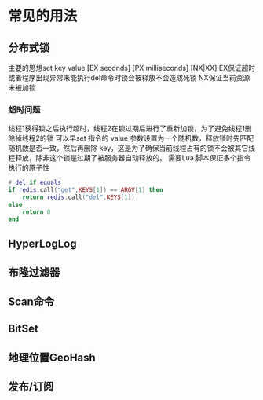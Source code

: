 # 常见的用法
## 分布式锁
主要的思想set key value [EX seconds] [PX milliseconds] [NX|XX] 
EX保证超时或者程序出现异常未能执行del命令时锁会被释放不会造成死锁
NX保证当前资源未被加锁
### 超时问题
线程1获得锁之后执行超时，线程2在锁过期后进行了重新加锁，为了避免线程1删除掉线程2的锁
可以早set 指令的 value 参数设置为一个随机数，释放锁时先匹配随机数是否一致，然后再删除 key，这是为了确保当前线程占有的锁不会被其它线程释放，除非这个锁是过期了被服务器自动释放的。
需要Lua 脚本保证多个指令执行的原子性
```lua
# del if equals
if redis.call("get",KEYS[1]) == ARGV[1] then
    return redis.call("del",KEYS[1])
else
    return 0
end
```
## HyperLogLog
## 布隆过滤器
## Scan命令
## BitSet
## 地理位置GeoHash
## 发布/订阅


